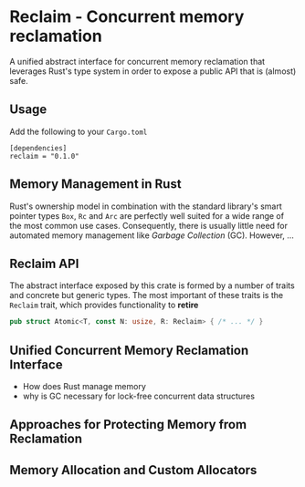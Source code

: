 # Reclaim - Concurrent memory reclamation

A unified abstract interface for concurrent memory reclamation that leverages Rust's type system in order to expose a
public API that is (almost) safe.

## Usage

Add the following to your `Cargo.toml`

```
[dependencies]
reclaim = "0.1.0"
```

## Memory Management in Rust

Rust's ownership model in combination with the standard library's smart pointer types `Box`, `Rc` and `Arc` are
perfectly well suited for a wide range of the most common use cases. Consequently, there is usually little need for
automated memory management like *Garbage Collection* (GC). However, ...

## Reclaim API

The abstract interface exposed by this crate is formed by a number of traits and concrete but generic types. The most
important of these traits is the `Reclaim` trait, which provides functionality to **retire**

```rust
pub struct Atomic<T, const N: usize, R: Reclaim> { /* ... */ } 
```

## Unified Concurrent Memory Reclamation Interface

- How does Rust manage memory
- why is GC necessary for lock-free concurrent data structures

## Approaches for Protecting Memory from Reclamation

## Memory Allocation and Custom Allocators
